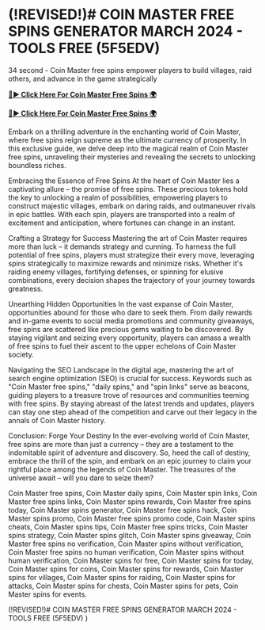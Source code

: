 # (!REVISED!)# COIN MASTER FREE SPINS GENERATOR MARCH 2024 - TOOLS FREE (5F5EDV) 

34 second - Coin Master free spins empower players to build villages, raid others, and advance in the game strategically


[**🔴► Click Here For Coin Master Free Spins 🌍**](https://lejooam.github.io/Coin)

[**🔴► Click Here For Coin Master Free Spins 🌍**](https://lejooam.github.io/Coin)
 

Embark on a thrilling adventure in the enchanting world of Coin Master, where free spins reign supreme as the ultimate currency of prosperity. In this exclusive guide, we delve deep into the magical realm of Coin Master free spins, unraveling their mysteries and revealing the secrets to unlocking boundless riches.

Embracing the Essence of Free Spins
At the heart of Coin Master lies a captivating allure – the promise of free spins. These precious tokens hold the key to unlocking a realm of possibilities, empowering players to construct majestic villages, embark on daring raids, and outmaneuver rivals in epic battles. With each spin, players are transported into a realm of excitement and anticipation, where fortunes can change in an instant.

Crafting a Strategy for Success
Mastering the art of Coin Master requires more than luck – it demands strategy and cunning. To harness the full potential of free spins, players must strategize their every move, leveraging spins strategically to maximize rewards and minimize risks. Whether it's raiding enemy villages, fortifying defenses, or spinning for elusive combinations, every decision shapes the trajectory of your journey towards greatness.

Unearthing Hidden Opportunities
In the vast expanse of Coin Master, opportunities abound for those who dare to seek them. From daily rewards and in-game events to social media promotions and community giveaways, free spins are scattered like precious gems waiting to be discovered. By staying vigilant and seizing every opportunity, players can amass a wealth of free spins to fuel their ascent to the upper echelons of Coin Master society.

Navigating the SEO Landscape
In the digital age, mastering the art of search engine optimization (SEO) is crucial for success. Keywords such as "Coin Master free spins," "daily spins," and "spin links" serve as beacons, guiding players to a treasure trove of resources and communities teeming with free spins. By staying abreast of the latest trends and updates, players can stay one step ahead of the competition and carve out their legacy in the annals of Coin Master history.

Conclusion: Forge Your Destiny
In the ever-evolving world of Coin Master, free spins are more than just a currency – they are a testament to the indomitable spirit of adventure and discovery. So, heed the call of destiny, embrace the thrill of the spin, and embark on an epic journey to claim your rightful place among the legends of Coin Master. The treasures of the universe await – will you dare to seize them?

Coin Master free spins, Coin Master daily spins, Coin Master spin links, Coin Master free spins links, Coin Master spins rewards, Coin Master free spins today, Coin Master spins generator, Coin Master free spins hack, Coin Master spins promo, Coin Master free spins promo code, Coin Master spins cheats, Coin Master spins tips, Coin Master free spins tricks, Coin Master spins strategy, Coin Master spins glitch, Coin Master spins giveaway, Coin Master free spins no verification, Coin Master spins without verification, Coin Master free spins no human verification, Coin Master spins without human verification, Coin Master spins for free, Coin Master spins for today, Coin Master spins for coins, Coin Master spins for rewards, Coin Master spins for villages, Coin Master spins for raiding, Coin Master spins for attacks, Coin Master spins for chests, Coin Master spins for pets, Coin Master spins for events.

(!REVISED!)# COIN MASTER FREE SPINS GENERATOR MARCH 2024 - TOOLS FREE (5F5EDV) ) 

